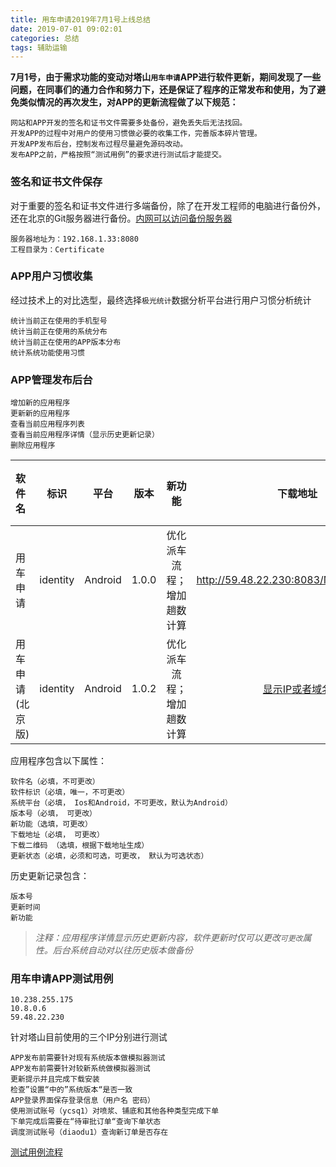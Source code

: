 ```yaml
---
title: 用车申请2019年7月1号上线总结
date: 2019-07-01 09:02:01
categories: 总结
tags: 辅助运输
---
```


**7月1号，由于需求功能的变动对塔山`用车申请`APP进行软件更新，期间发现了一些问题，在同事们的通力合作和努力下，还是保证了程序的正常发布和使用，为了避免类似情况的再次发生，对APP的更新流程做了以下规范：**

```
网站和APP开发的签名和证书文件需要多处备份，避免丢失后无法找回。
开发APP的过程中对用户的使用习惯做必要的收集工作，完善版本碎片管理。
开发APP发布后台，控制发布过程尽量避免源码改动。
发布APP之前，严格按照“测试用例”的要求进行测试后才能提交。
```

### 签名和证书文件保存

对于重要的签名和证书文件进行多端备份，除了在开发工程师的电脑进行备份外，还在北京的Git服务器进行备份。[内网可以访问备份服务器](http://192.168.1.33:8080)
```
服务器地址为：192.168.1.33:8080
工程目录为：Certificate
```

### APP用户习惯收集
经过技术上的对比选型，最终选择`极光统计`数据分析平台进行用户习惯分析统计
```
统计当前正在使用的手机型号
统计当前正在使用的系统分布
统计当前正在使用的APP版本分布
统计系统功能使用习惯
```
### APP管理发布后台
```
增加新的应用程序
更新新的应用程序
查看当前应用程序列表
查看当前应用程序详情（显示历史更新记录）
删除应用程序
```

| 软件名 | 标识 | 平台 | 版本 | 新功能 | 下载地址 | 二维码 | 更新状态 | 操作 |
| :------| :----: | :----: | :----: | :----: | :----: | :----: | :----: |  :----: | 
| 用车申请    | identity| Android | 1.0.0 | 优化派车流程；增加趟数计算 | http://59.48.22.230:8083/MobileMine.apk | ![](QC.jpg) |  <font color="red">必须</font> | 查看/编辑/删除 |
| 用车申请 (北京版) | identity | Android | 1.0.2 | 优化派车流程；增加趟数计算 | [显示IP或者域名](http://59.48.22.230:8083/MobileMine.apk) | ![](QC.jpg) |  可选 | 查看/编辑/删除 |

应用程序包含以下属性：
```
软件名（必填，不可更改）
软件标识（必填，唯一，不可更改）
系统平台（必填， Ios和Android，不可更改，默认为Android）
版本号（必填， 可更改）
新功能（选填，可更改）
下载地址（必填， 可更改）
下载二维码 （选填，根据下载地址生成）
更新状态（必填，必须和可选，可更改， 默认为可选状态）
```

历史更新记录包含：
```
版本号
更新时间
新功能
```
> *注释：应用程序详情显示历史更新内容，软件更新时仅可以更改`可更改`属性。后台系统自动对以往历史版本做备份*
### 用车申请APP测试用例

```
10.238.255.175
10.8.0.6
59.48.22.230
```
针对塔山目前使用的三个IP分别进行测试
```
APP发布前需要针对现有系统版本做模拟器测试
APP发布前需要针对较新系统做模拟器测试
更新提示并且完成下载安装
检查”设置“中的”系统版本“是否一致
APP登录界面保存登录信息（用户名 密码）
使用测试账号（ycsq1）对喷浆、铺底和其他各种类型完成下单
下单完成后需要在“待审批订单“查询下单状态
调度测试账号（diaodu1）查询新订单是否存在
```

[测试用例流程](https://rhtect.github.io/2019/07/03/wendang20190703/)